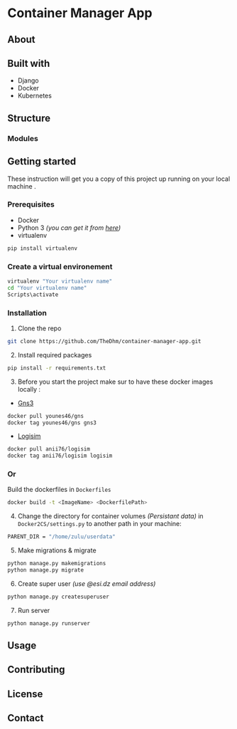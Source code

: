 # Container Manager App

## About 
## Built with
* Django
* Docker 
* Kubernetes 
## Structure
### Modules
### 
## Getting started
These instruction will get you a copy of this project up running on your local machine .

### Prerequisites

* Docker
* Python 3 *(you can get it from [here](https://www.python.org/downloads/))*
* virtualenv 
```sh
pip install virtualenv
```
### Create a virtual environement

```sh
virtualenv "Your virtualenv name"  
cd "Your virtualenv name"
Scripts\activate
```
### Installation
1. Clone the repo
```sh
git clone https://github.com/TheDhm/container-manager-app.git
```
2. Install required packages
```sh
pip install -r requirements.txt
```
3. Before you start the project make sur to have these docker images locally :
* [Gns3](https://hub.docker.com/r/younes46/gns)
```sh 
docker pull younes46/gns
docker tag younes46/gns gns3
```
* [Logisim](https://hub.docker.com/repository/docker/anii76/logisim)
```sh 
docker pull anii76/logisim
docker tag anii76/logisim logisim
```
### Or
Build the dockerfiles in `Dockerfiles`
```sh 
docker build -t <ImageName> <DockerfilePath>
```
4. Change the directory for container volumes *(Persistant data)* in `Docker2CS/settings.py` to another path in your machine:
```sh
PARENT_DIR = "/home/zulu/userdata"
```
5. Make migrations & migrate
```sh
python manage.py makemigrations
python manage.py migrate
```
6. Create super user *(use @esi.dz email address)*
```sh
python manage.py createsuperuser
```
7. Run server 
```sh
python manage.py runserver
```

## Usage
## Contributing
## License
## Contact

